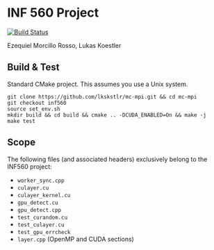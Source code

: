 # INF 560 Project
[![Build Status](https://travis-ci.org/lkskstlr/mc-mpi.svg?branch=inf560)](https://travis-ci.org/lkskstlr/mc-mpi)

Ezequiel Morcillo Rosso, Lukas Koestler


## Build & Test
Standard CMake project. This assumes you use a Unix system.
```shell-session
git clone https://github.com/lkskstlr/mc-mpi.git && cd mc-mpi
git checkout inf560
source set_env.sh
mkdir build && cd build && cmake .. -DCUDA_ENABLED=On && make -j
make test
```


## Scope
The following files (and associated headers) exclusively belong to the INF560 project:
+ `worker_sync.cpp`
+ `culayer.cu`
+ `culayer_kernel.cu`
+ `gpu_detect.cu`
+ `gpu_detect.cpp`
+ `test_curandom.cu`
+ `test_culayer.cu`
+ `test_gpu_errcheck`
+ `layer.cpp` (OpenMP and CUDA sections)
